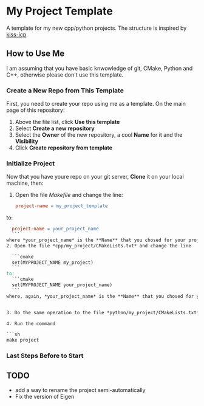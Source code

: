 # My Project Template

A template for my new cpp/python projects.
The structure is inspired by [kiss-icp](https://github.com/PRBonn/kiss-icp).

## How to Use Me
I am assuming that you have basic knwowledge of git, CMake, Python and C++, otherwise please don't use this template.

### Create a New Repo from This Template
First, you need to create your repo using me as a template.
On the main page of this repository:
1. Above the file list, click **Use this template**
2. Select **Create a new repository**
3. Select the **Owner** of the new repository, a cool **Name** for it and the **Visibility**
4. Click **Create repository from template**

### Initialize Project
Now that you have youre repo on your git server, **Clone** it on your local machine, then:
1. Open the file *Makefile* and change the line:

    ```Makefile
    project-name = my_project_template
    ```
  to:

  ```Makefile
    project-name = your_project_name
    ```
  where *your_project_name* is the **Name** that you chosed for your project
2. Open the file *cpp/my_project/CMakeLists.txt* and change the line

    ```cmake
    set(MYPROJECT_NAME my_project)
    ```
  to:
    ```cmake
    set(MYPROJECT_NAME your_project_name)
    ```
  where, again, *your_project_name* is the **Name** that you chosed for your project


3. Do the same operation to the file *python/my_project/CMakeLists.txt* (maybe this is better if done with scikit build variable)

4. Run the command

  ```sh
  make project
  ```

### Last Steps Before to Start

## TODO
- add a way to rename the project semi-automatically
- Fix the version of Eigen
